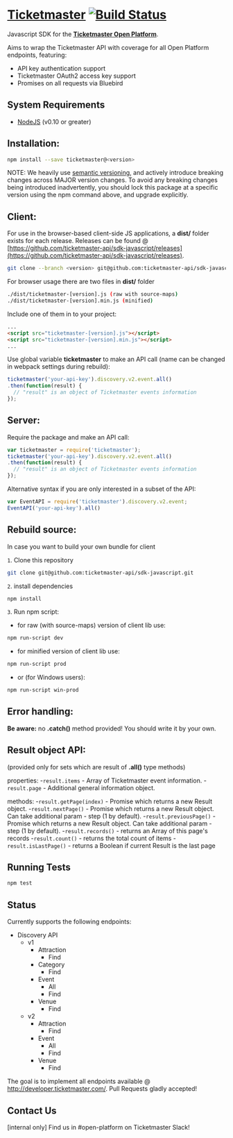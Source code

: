 # **[Ticketmaster](https://www.npmjs.com/package/ticketmaster)** [![Build Status](https://travis-ci.org/ticketmaster-api/sdk-javascript.svg?branch=master)](https://travis-ci.org/ticketmaster-api/sdk-javascript)


Javascript SDK for the **[Ticketmaster Open Platform](http://developer.ticketmaster.com/)**.

Aims to wrap the Ticketmaster API with coverage for all Open Platform endpoints, featuring:
 - API key authentication support
 - Ticketmaster OAuth2 access key support
 - Promises on all requests via Bluebird

## System Requirements

 - [NodeJS](https://nodejs.org) (v0.10 or greater)

## Installation:

```bash
npm install --save ticketmaster@<version>
```

NOTE: We heavily use [semantic versioning](http://semver.org/), and actively introduce breaking changes across MAJOR version changes.  To avoid any breaking changes being introduced inadvertently, you should lock this package at a specific version using the npm command above, and upgrade explicitly.

## Client:

For use in the browser-based client-side JS applications, a **dist/** folder exists for each release.  Releases can be found @ [https://github.com/ticketmaster-api/sdk-javascript/releases](https://github.com/ticketmaster-api/sdk-javascript/releases).

```bash
git clone --branch <version> git@github.com:ticketmaster-api/sdk-javascript.git
```

For browser usage there are two files in **dist/** folder
```bash
./dist/ticketmaster-[version].js (raw with source-maps)
./dist/ticketmaster-[version].min.js (minified)
```

Include one of them in to your project:
```html
...
<script src="ticketmaster-[version].js"></script>
<script src="ticketmaster-[version].min.js"></script>
...
```

Use global variable **ticketmaster** to make an API call (name can be changed in webpack settings during rebuild):

```javascript
ticketmaster('your-api-key').discovery.v2.event.all()
.then(function(result) {
  // "result" is an object of Ticketmaster events information
});
```

## Server:

Require the package and make an API call:

```javascript
var ticketmaster = require('ticketmaster');
ticketmaster('your-api-key').discovery.v2.event.all()
.then(function(result) {
  // "result" is an object of Ticketmaster events information
});
```

Alternative syntax if you are only interested in a subset of the API:

```javascript
var EventAPI = require('ticketmaster').discovery.v2.event;
EventAPI('your-api-key').all()
```

## Rebuild source:

In case you want to build your own bundle for client

`1`. Clone this repository

```bash
git clone git@github.com:ticketmaster-api/sdk-javascript.git
```
`2`. install dependencies

```bash
npm install
```
`3`. Run npm script:

- for raw (with source-maps) version of client lib use:
```bash
npm run-script dev
```
- for minified version of client lib use:
```bash
npm run-script prod
```
- or (for Windows users):
```bash
npm run-script win-prod
```


## Error handling:

**Be aware:** no **.catch()** method provided! You should write it by your own.


## Result object API:

(provided only for sets which are result of **.all()** type methods)

properties:
-`result.items` - Array of Ticketmaster event information.
-`result.page` - Additional general information object.

methods:
-`result.getPage(index)` - Promise which returns a new Result object.
-`result.nextPage()` - Promise which returns a new Result object. Can take additional param - step (1 by default).
-`result.previousPage()` - Promise which returns a new Result object. Can take additional param - step (1 by default).
-`result.records()` - returns an Array of this page's records
-`result.count()` - returns the total count of items
-`result.isLastPage()` - returns a Boolean if current Result is the last page

## Running Tests

 ```bash
 npm test
 ```

## Status

Currently supports the following endpoints:

 - Discovery API
   - v1
     - Attraction
       - Find
     - Category
       - Find
     - Event
       - All
       - Find
     - Venue
       - Find
   - v2
     - Attraction
       - Find
     - Event
       - All
       - Find
     - Venue
       - Find

The goal is to implement all endpoints available @ http://developer.ticketmaster.com/.
Pull Requests gladly accepted!

## Contact Us

[internal only] Find us in #open-platform on Ticketmaster Slack!
